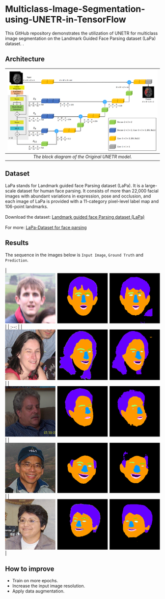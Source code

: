 # Multiclass-Image-Segmentation-using-UNETR-in-TensorFlow
This GitHub repository demonstrates the utilization of UNETR for multiclass image segmentation on the Landmark Guided Face Parsing dataset (LaPa) dataset.
.

## Architecture

| ![The block diagram of the Original UNETR model.](figures/unetr_architecture.png) |
| :--: |
| *The block diagram of the Original UNETR model.* |

## Dataset
LaPa stands for Landmark guided face Parsing dataset (LaPa). It is a large-scale dataset for human face parsing. It consists of more than 22,000 facial images with abundant variations in expression, pose and occlusion, and each image of LaPa is provided with a 11-category pixel-level label map and 106-point landmarks.
<br/> <br/>
Download the dataset: [Landmark guided face Parsing dataset (LaPa)](https://drive.google.com/file/d/1XOBoRGSraP50_pS1YPB8_i8Wmw_5L-NG/view?usp=sharing)
<br/> <br/>
For more: [LaPa-Dataset for face parsing](https://github.com/jd-opensource/lapa-dataset)

## Results
The sequence in the images below is `Input Image`, `Ground Truth` and `Prediction`. <br/> <br/>
| ![](results/115769026_1.png) |
| :--: |
| ![](results/101972691_1.png) |
| ![](results/141022532_0.png) |
| ![](results/218281108_2.png) |
| ![](results/1048174932_2.png) |

## How to improve
- Train on more epochs.
- Increase the input image resolution.
- Apply data augmentation.
